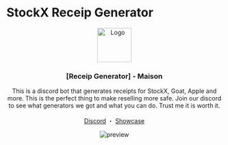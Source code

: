 # StockX Receip Generator


<p align="center">
  <a href="https://youtu.be/ut8Yj_lU9J8?si=FuhXKSF-XgFgzQFt">
    <img src="https://cdn.discordapp.com/attachments/1086987915642552410/1313593937935466687/maisonv2.png?ex=67515bf0&is=67500a70&hm=e615cee33e93787a8ebaf23cbdded40f2064615d35eb60813081bd0bd4dd9912&" alt="Logo" width="80" height="80">
  </a>

  <h3 align="center">[Receip Generator] - Maison</h3>

  <p align="center">
    This is a discord bot that generates receipts for StockX, Goat, Apple and more. This is the perfect thing to make reselling more safe.
    Join our discord to see what generators we got and what you can do. Trust me it is worth it.
    <br/>
    <br/>
    <a href="https://discord.gg/maison">Discord</a>
    ・
    <a href="https://youtu.be/ut8Yj_lU9J8?si=FuhXKSF-XgFgzQFt">Showcase</a>
  </p>
</p>

<p align="center">
  <img alt="preview" src="https://cdn.discordapp.com/attachments/1086987915642552410/1313979134187278336/Frame22.png?ex=675219ee&is=6750c86e&hm=37b67ae886a765e5975c720477b715256e1f51d5f9e0b565c1edf5746ac36087&">
</p>




